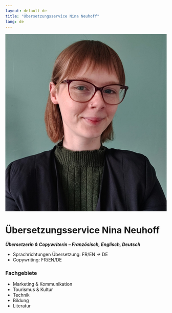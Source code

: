 ```yaml
---
layout: default-de
title: "Übersetzungsservice Nina Neuhoff"
lang: de
---
```


<div class="hero">
  <img src="../assets/profil.jpg" alt="Profilbild Nina Neuhoff">
  <div class="hero-text">
    <h1>Übersetzungsservice Nina Neuhoff</h1>
    <p><em><b>Übersetzerin & Copywriterin – Französisch, Englisch, Deutsch</b></em></p>
    <ul>
      <li>Sprachrichtungen Übersetzung: FR/EN → DE</li>
      <li>Copywriting: FR/EN/DE</li>
    </ul>
    <h3>Fachgebiete</h3>
    <ul>
      <li>Marketing & Kommunikation</li>
      <li>Tourismus & Kultur</li>
      <li>Technik</li>
      <li>Bildung</li>
      <li>Literatur</li>
    </ul>
  </div>
</div>

